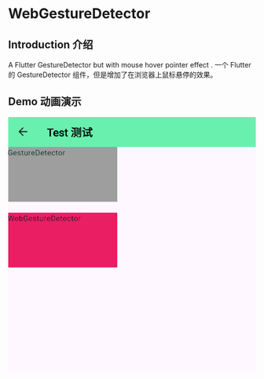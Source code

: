 # WebGestureDetector

## Introduction 介绍

A Flutter GestureDetector but with mouse hover pointer effect . 一个 Flutter 的 GestureDetector 组件，但是增加了在浏览器上鼠标悬停的效果。

## Demo 动画演示

![test](./README.assets/test.gif)
